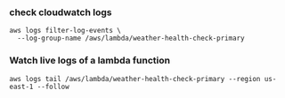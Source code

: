 ### check cloudwatch logs

```
aws logs filter-log-events \
  --log-group-name /aws/lambda/weather-health-check-primary
```

### Watch live logs of a lambda function 

`aws logs tail /aws/lambda/weather-health-check-primary --region us-east-1 --follow`

